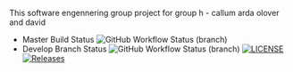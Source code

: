This software engennering group project for group h - callum arda olover and david
* Master Build Status ![GitHub Workflow Status (branch)](https://img.shields.io/github/actions/workflow/status/Callum1010/seMethods_GroupH/main.yml?branch=master)
* Develop Branch Status ![GitHub Workflow Status (branch)](https://img.shields.io/github/actions/workflow/status/Callum1010/seMethods_GroupH/main.yml?branch=develop)
[![LICENSE](https://img.shields.io/github/license/Callum1010/seMethods_GroupH.svg?style=flat-square)](https://github.com/Callum1010/seMethods_GroupH/master/LICENSE)
[![Releases](https://img.shields.io/github/release/Callum1010/seMethods_GroupH/all.svg?style=flat-square)](https://github.com/Callum1010/seMethods_GroupH/releases)